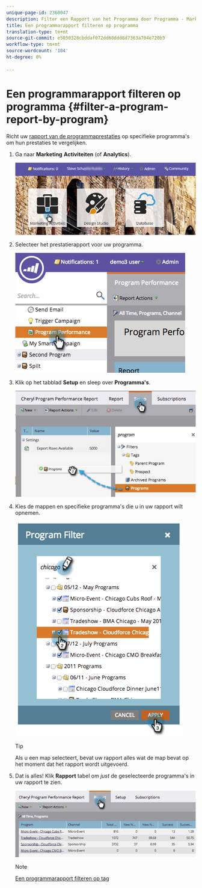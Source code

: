 ```yaml
---
unique-page-id: 2360047
description: Filter een Rapport van het Programma door Programma - Marketo Docs - de Documentatie van het Product
title: Een programmarapport filteren op programma
translation-type: tm+mt
source-git-commit: e5050328cbddaf072dd60ddd8d7363a704e720b5
workflow-type: tm+mt
source-wordcount: '104'
ht-degree: 0%

---
```



# Een programmarapport filteren op programma {#filter-a-program-report-by-program}

Richt uw [rapport van de programmaprestaties](/help/marketo/product-docs/core-marketo-concepts/programs/program-performance-report/create-a-program-performance-report.md) op specifieke programma&#39;s om hun prestaties te vergelijken.

1. Ga naar **Marketing** **Activiteiten** (of **Analytics**).

   ![](assets/login-marketing-activities-3.png)

1. Selecteer het prestatierapport voor uw programma.

   ![](assets/image2014-9-23-16-3a4-3a4.png)

1. Klik op het tabblad **Setup** en sleep over **Programma&#39;s**.

   ![](assets/prospect3.jpg)

1. Kies de mappen en specifieke programma&#39;s die u in uw rapport wilt opnemen.

   ![](assets/image2014-9-23-16-3a5-3a5.png)

   >[!TIP]
   >
   >Als u een map selecteert, bevat uw rapport alles wat de map bevat op het moment dat het rapport wordt uitgevoerd.

1. Dat is alles! Klik **Rapport** tabel om _just_ de geselecteerde programma&#39;s in uw rapport te zien.

   ![](assets/image2014-9-23-16-3a5-3a41.png)

   >[!NOTE]
   >
   >[Een programmarapport filteren op tag](/help/marketo/product-docs/core-marketo-concepts/programs/program-performance-report/filter-a-program-report-by-tag.md)
